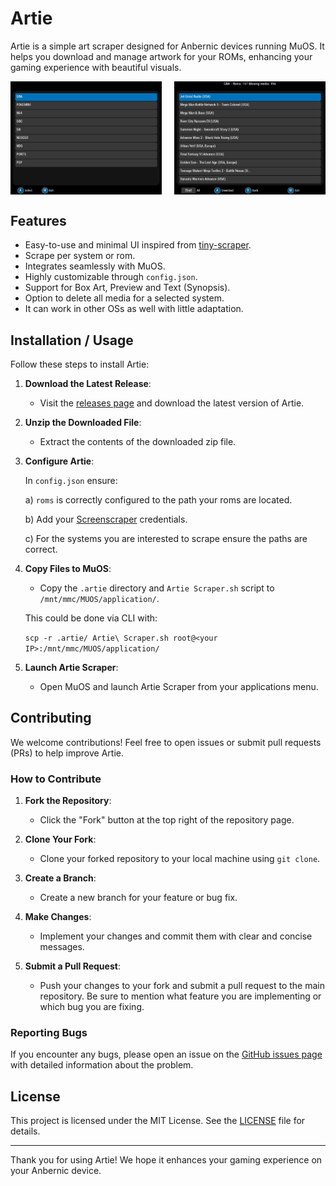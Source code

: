 # Artie

Artie is a simple art scraper designed for Anbernic devices running MuOS. It helps you download and manage artwork for your ROMs, enhancing your gaming experience with beautiful visuals.

<div style="display: flex; justify-content: space-between;">
  <img src="screenshots/artie1.png" alt="Artie Screenshot 1" style="width: 48%;"/>
  <img src="screenshots/artie2.png" alt="Artie Screenshot 2" style="width: 48%;"/>
</div>

## Features

- Easy-to-use and minimal UI inspired from [tiny-scraper](https://github.com/Julioevm/tiny-scraper).
- Scrape per system or rom.
- Integrates seamlessly with MuOS.
- Highly customizable through `config.json`.
- Support for Box Art, Preview and Text (Synopsis).
- Option to delete all media for a selected system.
- It can work in other OSs as well with little adaptation.

## Installation / Usage

Follow these steps to install Artie:

1. **Download the Latest Release**:

   - Visit the [releases page](https://github.com/milouk/artie/releases) and download the latest version of Artie.

2. **Unzip the Downloaded File**:

   - Extract the contents of the downloaded zip file.

3. **Configure Artie**:

   In `config.json` ensure:

   a) `roms` is correctly configured to the path your roms are located.

   b) Add your [Screenscraper](https://screenscraper.fr/) credentials.

   c) For the systems you are interested to scrape ensure the paths are correct.

4. **Copy Files to MuOS**:

   - Copy the `.artie` directory and `Artie Scraper.sh` script to `/mnt/mmc/MUOS/application/`.

   This could be done via CLI with:

   `scp -r .artie/ Artie\ Scraper.sh root@<your IP>:/mnt/mmc/MUOS/application/`

5. **Launch Artie Scraper**:
   - Open MuOS and launch Artie Scraper from your applications menu.

## Contributing

We welcome contributions! Feel free to open issues or submit pull requests (PRs) to help improve Artie.

### How to Contribute

1. **Fork the Repository**:

   - Click the "Fork" button at the top right of the repository page.

2. **Clone Your Fork**:

   - Clone your forked repository to your local machine using `git clone`.

3. **Create a Branch**:

   - Create a new branch for your feature or bug fix.

4. **Make Changes**:

   - Implement your changes and commit them with clear and concise messages.

5. **Submit a Pull Request**:
   - Push your changes to your fork and submit a pull request to the main repository. Be sure to mention what feature you are implementing or which bug you are fixing.

### Reporting Bugs

If you encounter any bugs, please open an issue on the [GitHub issues page](https://github.com/milouk/artie/issues) with detailed information about the problem.

## License

This project is licensed under the MIT License. See the [LICENSE](LICENSE) file for details.

---

Thank you for using Artie! We hope it enhances your gaming experience on your Anbernic device.
